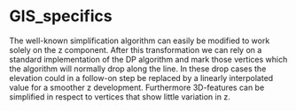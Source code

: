 # GIS_specifics

The well-known simplification algorithm can easily be modified to work solely on the z component. After this transformation we can rely on a standard implementation of the DP algorithm and mark those vertices which the algorithm will normally drop along the line. In these drop cases the elevation could in a follow-on step be replaced by a linearly interpolated value for a smoother z development. Furthermore 3D-features can be simplified in respect to vertices that show little variation in z.
